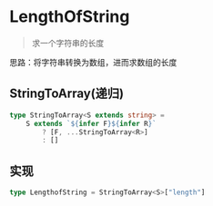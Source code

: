 # LengthOfString

> 求一个字符串的长度

思路：将字符串转换为数组，进而求数组的长度

## StringToArray(递归)

```ts
type StringToArray<S extends string> = 
	S extends `${infer F}${infer R}`
		? [F, ...StringToArray<R>]
		: []
```

## 实现

```ts
type LengthofString = StringToArray<S>["length"]
```

